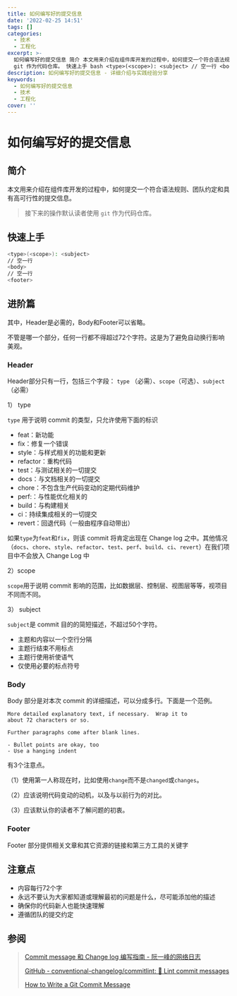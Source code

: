 ```yaml
---
title: 如何编写好的提交信息
date: '2022-02-25 14:51'
tags: []
categories:
  - 技术
  - 工程化
excerpt: >-
  如何编写好的提交信息 简介 本文用来介绍在组件库开发的过程中，如何提交一个符合语法规则、团队约定和具有高可行性的提交信息。 > 接下来的操作默认读者使用
  git 作为代码仓库。 快速上手 bash <type>(<scope>): <subject> // 空一行 <body> // 空一行 <fo...
description: 如何编写好的提交信息 - 详细介绍与实践经验分享
keywords:
  - 如何编写好的提交信息
  - 技术
  - 工程化
cover: ''
---
```


# 如何编写好的提交信息

## 简介

本文用来介绍在组件库开发的过程中，如何提交一个符合语法规则、团队约定和具有高可行性的提交信息。

> 接下来的操作默认读者使用 `git` 作为代码仓库。

## 快速上手

```bash
<type>(<scope>): <subject>
// 空一行
<body>
// 空一行
<footer>
```

## 进阶篇

其中，Header是必需的，Body和Footer可以省略。

不管是哪一个部分，任何一行都不得超过72个字符。这是为了避免自动换行影响美观。

### Header

Header部分只有一行，包括三个字段： `type` （必需）、`scope`（可选）、`subject`（必需）

1） type

`type` 用于说明 commit 的类型，只允许使用下面的标识

* feat：新功能
* fix：修复一个错误
* style：与样式相关的功能和更新
* refactor：重构代码
* test：与测试相关的一切提交
* docs：与文档相关的一切提交
* chore：不包含生产代码变动的定期代码维护
* perf:：与性能优化相关的
* build：与构建相关
* ci：持续集成相关的一切提交
* revert：回退代码（一般由程序自动带出）

如果`type`为`feat`和`fix`，则该 commit 将肯定出现在 Change log 之中。其他情况（`docs`、`chore`、`style`、`refactor`、`test`、`perf`、`build`、`ci`、`revert`）在我们项目中不会放入 Change Log 中

2）scope

`scope`用于说明 commit 影响的范围，比如数据层、控制层、视图层等等，视项目不同而不同。

3） subject

`subject`是 commit 目的的简短描述，不超过50个字符。

* 主题和内容以一个空行分隔
* 主题行结束不用标点
* 主题行使用祈使语气
* 仅使用必要的标点符号

### Body

Body 部分是对本次 commit 的详细描述，可以分成多行。下面是一个范例。

```
More detailed explanatory text, if necessary.  Wrap it to 
about 72 characters or so. 

Further paragraphs come after blank lines.

- Bullet points are okay, too
- Use a hanging indent
```

有3个注意点。

（1）使用第一人称现在时，比如使用`change`而不是`changed`或`changes`。

（2）应该说明代码变动的动机，以及与以前行为的对比。

（3）应该默认你的读者不了解问题的初衷。

### Footer

Footer 部分提供相关文章和其它资源的链接和第三方工具的关键字

## 注意点

* 内容每行72个字
* 永远不要认为大家都知道或理解最初的问题是什么，尽可能添加他的描述
* 确保你的代码新人也能快速理解
* 遵循团队的提交约定

## 参阅

> [Commit message 和 Change log 编写指南 - 阮一峰的网络日志](https://www.ruanyifeng.com/blog/2016/01/commit_message_change_log.html)
> 
> [GitHub - conventional-changelog/commitlint: 📓 Lint commit messages](https://github.com/conventional-changelog/commitlint#license)
> 
> [How to Write a Git Commit Message](https://cbea.ms/git-commit/)
